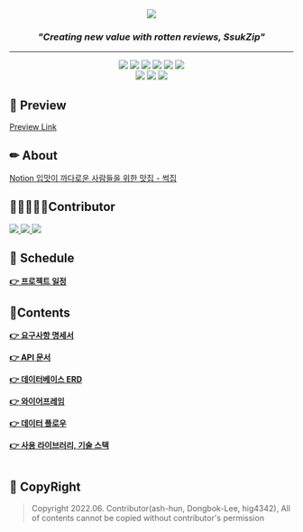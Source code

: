 <div align="center">
  <img src="https://github.com/ash-hun/2022-1-CAPSTONE-SsukZip/blob/main/_storage/README%20TITLE%20LOGO.png"/>
</div>

<h3 align="center"><i>"Creating new value with rotten reviews, SsukZip"</i></h3>

---  

<div align="center">
  <img src="https://img.shields.io/badge/ v15.6-007aff?style=flat&logo=iOS&logoColor=ffffff">
  <img src="https://img.shields.io/badge/ Android v12.0-32de84?style=flat&logo=Android&logoColor=ffffff">
  <img src="https://img.shields.io/badge/ React v18.1.0-0088CC?style=flat&logo=React&logoColor=ffffff">
  <img src="https://img.shields.io/badge/ Next.Js v10.2.4-000000?style=flat&logo=Next.Js&logoColor=ffffff">
  <img src="https://img.shields.io/badge/ Chakra UI v9.6.0-319795?style=flat&logo=Chakra UI&logoColor=ffffff">
  <img src="https://img.shields.io/badge/ Flutter v3.0.2-02569B?style=flat&logo=Flutter&logoColor=ffffff"><br/>
  <img src="https://img.shields.io/badge/ Python v3.8.0-3776AB?style=flat&logo=Python&logoColor=ffffff">
  <img src="https://img.shields.io/badge/ fastAPI v0.78-009688?style=flat&logo=fastapi&logoColor=ffffff">
  <img src="https://img.shields.io/badge/ Tensorflow v2.5.0-FF6F00?style=flat&logo=tensorflow&logoColor=ffffff">
</div>


## 👊 Preview
  [Preview Link](https://drive.google.com/file/d/1YpZf19v0zrCx1jzu9wDSLTDbXmpR_jf1/view?usp=sharing)  

## ✏ About
[Notion 입맛이 까다로운 사람들을 위한 맛집 - 썩집](https://topaz-joke-66e.notion.site/0bc09ef214404394b3ffba812c2d22b4)  

## 👩🏼‍🤝‍👩🏻Contributor

<a href="https://github.com/Dongbok-Lee">
      <img src=https://img.shields.io/badge/(Leader)_Dongbok__Lee-e56b6f?style=flatsquare&labelColor=eaac8b />
</a>
<a href="https://github.com/ash-hun">
      <img src=https://img.shields.io/badge/ash__hun-000000?style=flatsquare&labelColor=6d6875 />
</a>
<a href="https://github.com/hig4342">
      <img src=https://img.shields.io/badge/hig4342-174240?style=flatsquare&labelColor=8fb9aa />
</a>

## 📅 Schedule
[**👉 프로젝트 일정**](https://topaz-joke-66e.notion.site/32d0a4726f7c4c5ab2c5463326492c15)  

## 📃Contents

[**👉 요구사항 명세서**](https://topaz-joke-66e.notion.site/3262ab387ec84bdc88e77bf7a4d87fc2)

[**👉 API 문서**](https://topaz-joke-66e.notion.site/API-727f125323e54b88910c0aae9c9426c1)

[**👉 데이터베이스 ERD**](https://topaz-joke-66e.notion.site/ERD-72395b4c0c744a7e82d1831c3fb22cd8)

[**👉 와이어프레임**](https://topaz-joke-66e.notion.site/b42854327b8d47ca8e9db0f3c8bad5cd)

[**👉 데이터 플로우**](https://topaz-joke-66e.notion.site/92a0e2c03e64442881db5cf938ab8c2c)

[**👉 사용 라이브러리, 기술 스택**](https://topaz-joke-66e.notion.site/450b91ba4eae4a84ba1f61b90f13ad61)
<br><br>

## 🙏 CopyRight
> Copyright 2022.06. Contributor(ash-hun, Dongbok-Lee, hig4342), All of contents cannot be copied without contributor's permission



